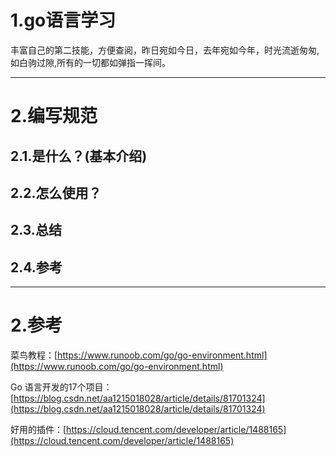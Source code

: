 # 1.go语言学习

丰富自己的第二技能，方便查阅，昨日宛如今日，去年宛如今年，时光流逝匆匆,如白驹过隙,所有的一切都如弹指一挥间。

---

# 2.编写规范

## 2.1.是什么？\(基本介绍\)

## 2.2.怎么使用？

## 2.3.总结

## 2.4.参考

---

# 2.参考

菜鸟教程：[https://www.runoob.com/go/go-environment.html](https://www.runoob.com/go/go-environment.html)

Go 语言开发的17个项目：[https://blog.csdn.net/aa1215018028/article/details/81701324](https://blog.csdn.net/aa1215018028/article/details/81701324)

好用的插件：[https://cloud.tencent.com/developer/article/1488165](https://cloud.tencent.com/developer/article/1488165)

